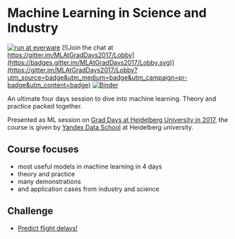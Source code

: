 # Machine Learning in Science and Industry

[![run at everware](https://img.shields.io/badge/run%20me-@everware-blue.svg?style=flat)](https://everware.rep.school.yandex.net/hub/oauth_login?repourl=https://github.com/yandexdataschool/MLAtGradDays2017.git)
[![Join the chat at https://gitter.im/MLAtGradDays2017/Lobby](https://badges.gitter.im/MLAtGradDays2017/Lobby.svg)](https://gitter.im/MLAtGradDays2017/Lobby?utm_source=badge&utm_medium=badge&utm_campaign=pr-badge&utm_content=badge)
[![Binder](http://mybinder.org/badge.svg)](http://mybinder.org:/repo/tata-antares/mlatgraddays)

An ultimate four days session to dive into machine learning. Theory and practice packed together. 

Presented as ML session on [Grad Days at Heidelberg University in 2017](http://gsfp.physi.uni-heidelberg.de/graddays/index.php?m=2&s=13), the course is given by [Yandex Data School](https://yandexdataschool.com/) at Heidelberg university. 


## Course focuses

- most useful models in machine learning in 4 days
- theory and practice
- many demonstrations
- and application cases from industry and science


## Challenge

- [Predict flight delays!](https://inclass.kaggle.com/c/late-arrival-of-flights)
